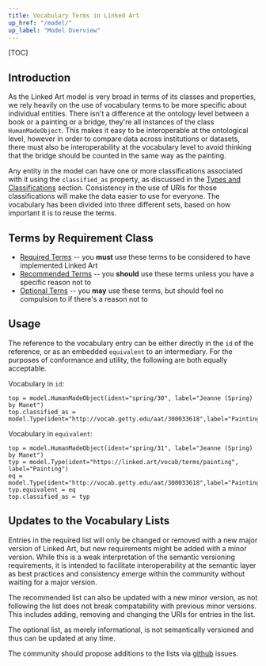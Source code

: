 ```yaml
---
title: Vocabulary Terms in Linked Art 
up_href: "/model/"
up_label: "Model Overview"
---
```


[TOC]

## Introduction

As the Linked Art model is very broad in terms of its classes and properties, we rely heavily on the use of vocabulary terms to be more specific about individual entities. There isn't a difference at the ontology level between a book or a painting or a bridge, they're all instances of the class `HumanMadeObject`. This makes it easy to be interoperable at the ontological level, however in order to compare data across institutions or datasets, there must also be interoperability at the vocabulary level to avoid thinking that the bridge should be counted in the same way as the painting.

Any entity in the model can have one or more classifications associated with it using the `classified_as` property, as discussed in the [Types and Classifications](/model/base/#types-and-classifications) section. Consistency in the use of URIs for those classifications will make the data easier to use for everyone. The vocabulary has been divided into three different sets, based on how important it is to reuse the terms.


## Terms by Requirement Class

* [Required Terms](required/) -- you **must** use these terms to be considered to have implemented Linked Art
* [Recommended Terms](recommended/) -- you **should** use these terms unless you have a specific reason not to
* [Optional Terns](optional/) -- you **may** use these terms, but should feel no compulsion to if there's a reason not to

## Usage

The reference to the vocabulary entry can be either directly in the `id` of the reference, or as an embedded `equivalent` to an intermediary. For the purposes of conformance and utility, the following are both equally acceptable.

Vocabulary in `id`:

```crom
top = model.HumanMadeObject(ident="spring/30", label="Jeanne (Spring) by Manet")
top.classified_as = model.Type(ident="http://vocab.getty.edu/aat/300033618",label="Painting")
```

Vocabulary in `equivalent`:

```crom
top = model.HumanMadeObject(ident="spring/31", label="Jeanne (Spring) by Manet")
typ = model.Type(ident="https://linked.art/vocab/terms/painting", label="Painting")
eq = model.Type(ident="http://vocab.getty.edu/aat/300033618",label="Painting")
typ.equivalent = eq
top.classified_as = typ 
```

## Updates to the Vocabulary Lists

Entries in the required list will only be changed or removed with a new major version of Linked Art, but new requirements might be added with a minor version. While this is a weak interpretation of the semantic versioning requirements, it is intended to facilitate interoperability at the semantic layer as best practices and consistency emerge within the community without waiting for a major version.

The recommended list can also be updated with a new minor version, as not following the list does not break compatability with previous minor versions. This includes adding, removing and changing the URIs for entries in the list.

The optional list, as merely informational, is not semantically versioned and thus can be updated at any time.

The community should propose additions to the lists via [github](https://github.com/linked-art/linked.art/issues) issues.

